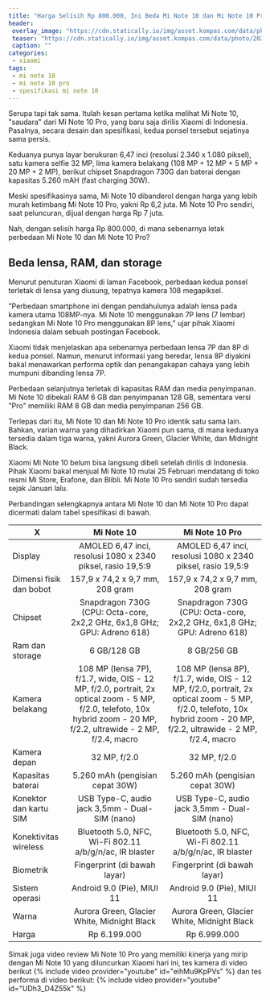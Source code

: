 ```yaml
---
title: "Harga Selisih Rp 800.000, Ini Beda Mi Note 10 dan Mi Note 10 Pro"
header:
 overlay_image: "https://cdn.statically.io/img/asset.kompas.com/data/photo/2020/01/04/5e1038b99f266.jpeg"
 teaser: "https://cdn.statically.io/img/asset.kompas.com/data/photo/2020/01/04/5e1038b99f266.jpeg?w=480px"
 caption: ""
categories:
 - xiaomi
tags:
 - mi note 10
 - mi note 10 pro
 - spesifikasi mi note 10
---
```

Serupa tapi tak sama. Itulah kesan pertama ketika melihat Mi Note 10, "saudara" dari Mi Note 10 Pro, yang baru saja dirilis Xiaomi di Indonesia. Pasalnya, secara desain dan spesifikasi, kedua ponsel tersebut sejatinya sama persis.

Keduanya punya layar berukuran 6,47 inci (resolusi 2.340 x 1.080 piksel), satu kamera selfie 32 MP, lima kamera belakang (108 MP + 12 MP + 5 MP + 20 MP + 2 MP), berikut chipset Snapdragon 730G dan baterai dengan kapasitas 5.260 mAH (fast charging 30W).

Meski spesifikasinya sama, Mi Note 10 dibanderol dengan harga yang lebih murah ketimbang Mi Note 10 Pro, yakni Rp 6,2 juta. Mi Note 10 Pro sendiri, saat peluncuran, dijual dengan harga Rp 7 juta.

Nah, dengan selisih harga Rp 800.000, di mana sebenarnya letak perbedaan Mi Note 10 dan Mi Note 10 Pro?

## Beda lensa, RAM, dan storage

Menurut penuturan Xiaomi di laman Facebook, perbedaan kedua ponsel terletak di lensa yang diusung, tepatnya kamera 108 megapiksel.

"Perbedaan smartphone ini dengan pendahulunya adalah lensa pada kamera utama 108MP-nya. Mi Note 10 menggunakan 7P lens (7 lembar) sedangkan Mi Note 10 Pro menggunakan 8P lens," ujar pihak Xiaomi Indonesia dalam sebuah postingan Facebook.

Xiaomi tidak menjelaskan apa sebenarnya perbedaan lensa 7P dan 8P di kedua ponsel. Namun, menurut informasi yang beredar, lensa 8P diyakini bakal menawarkan performa optik dan penangakapan cahaya yang lebih mumpuni dibanding lensa 7P.

Perbedaan selanjutnya terletak di kapasitas RAM dan media penyimpanan. Mi Note 10 dibekali RAM 6 GB dan penyimpanan 128 GB, sementara versi "Pro" memiliki RAM 8 GB dan media penyimpanan 256 GB.

Terlepas dari itu, Mi Note 10 dan Mi Note 10 Pro identik satu sama lain. Bahkan, varian warna yang dihadirkan Xiaomi pun sama, di mana keduanya tersedia dalam tiga warna, yakni Aurora Green, Glacier White, dan Midnight Black.

Xiaomi Mi Note 10 belum bisa langsung dibeli setelah dirilis di Indonesia. Pihak Xiaomi bakal menjual Mi Note 10 mulai 25 Februari mendatang di toko resmi Mi Store, Erafone, dan Blibli. Mi Note 10 Pro sendiri sudah tersedia sejak Januari lalu.

Perbandingan selengkapnya antara Mi Note 10 dan Mi Note 10 Pro dapat dicermati dalam tabel spesifikasi di bawah.

|X|Mi Note 10|Mi Note 10 Pro|
|---|:---:|:---:|
|Display|AMOLED 6,47 inci, resolusi 1080 x 2340 piksel, rasio 19,5:9|AMOLED 6,47 inci, resolusi 1080 x 2340 piksel, rasio 19,5:9|
|Dimensi fisik dan bobot|157,9 x 74,2 x 9,7 mm, 208 gram|157,9 x 74,2 x 9,7 mm, 208 gram|
|Chipset|Snapdragon 730G (CPU: Octa-core, 2x2,2 GHz, 6x1,8 GHz; GPU: Adreno 618)|Snapdragon 730G (CPU: Octa-core, 2x2,2 GHz, 6x1,8 GHz; GPU: Adreno 618)|
|Ram dan storage|6 GB/128 GB|8 GB/256 GB|
|Kamera belakang|108 MP (lensa 7P), f/1.7, wide, OIS - 12 MP, f/2.0, portrait, 2x optical zoom - 5 MP, f/2.0, telefoto, 10x hybrid zoom - 20 MP, f/2.2, ultrawide - 2 MP, f/2.4, macro|	108 MP (lensa 8P), f/1.7, wide, OIS - 12 MP, f/2.0, portrait, 2x optical zoom - 5 MP, f/2.0, telefoto, 10x hybrid zoom - 20 MP, f/2.2, ultrawide - 2 MP, f/2.4, macro|
|Kamera depan|32 MP, f/2.0|32 MP, f/2.0|
|Kapasitas baterai|5.260 mAh (pengisian cepat 30W)|5.260 mAh (pengisian cepat 30W)|
|Konektor dan kartu SIM|USB Type-C, audio jack 3,5mm - Dual-SIM (nano)	|USB Type-C, audio jack 3,5mm - Dual-SIM (nano)|
|Konektivitas wireless|Bluetooth 5.0, NFC, Wi-Fi 802.11 a/b/g/n/ac, IR blaster|Bluetooth 5.0, NFC, Wi-Fi 802.11 a/b/g/n/ac, IR blaster|
|Biometrik|Fingerprint (di bawah layar)|Fingerprint (di bawah layar)|
|Sistem operasi|Android 9.0 (Pie), MIUI 11	|Android 9.0 (Pie), MIUI 11|
|Warna|Aurora Green, Glacier White, Midnight Black|Aurora Green, Glacier White, Midnight Black|
|Harga|Rp 6.199.000|Rp 6.999.000|

Simak juga video review Mi Note 10 Pro yang memiliki kinerja yang mirip dengan Mi Note 10 yang diluncurkan Xiaomi hari ini, tes kamera di video berikut {% include video provider="youtube" id="eihMu9KpPVs" %} dan tes performa di video berikut: {% include video provider="youtube" id="UDh3_D4Z55k" %}
